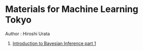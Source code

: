 # Materials for Machine Learning Tokyo
Author : Hiroshi Urata  
1. <a href="https://github.com/hiroshiu12/MLT/blob/master/Introduction_Bayesian_Inference_part1.ipynb">Introduction to Bayesian Inference part 1</a>
